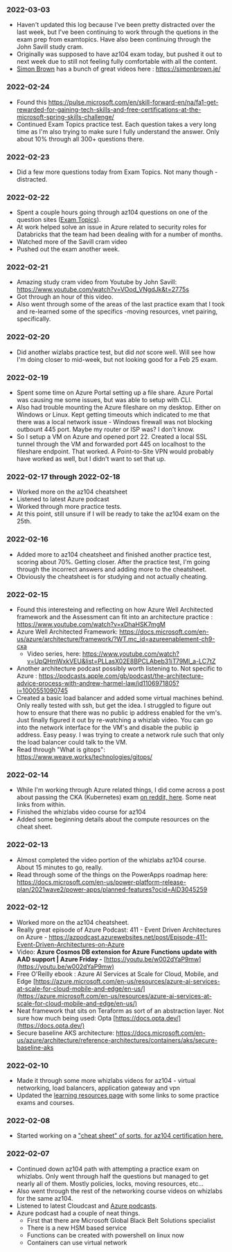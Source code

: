 ### 2022-03-03
- Haven't updated this log because I've been pretty distracted over the last week, but I've been continuing to work through the quetions in the exam prep from examtopics. Have also been continuing through the John Savill study cram.
- Originally was supposed to have az104 exam today, but pushed it out to next week due to still not feeling fully comfortable with all the content.
- [Simon Brown](https://twitter.com/simonbrown) has a bunch of great videos here : https://simonbrown.je/

### 2022-02-24
- Found this https://pulse.microsoft.com/en/skill-forward-en/na/fa1-get-rewarded-for-gaining-tech-skills-and-free-certifications-at-the-microsoft-spring-skills-challenge/
- Continued Exam Topics practice test. Each question takes a very long time as I'm also trying to make sure I fully understand the answer. Only about 10% through all 300+ questions there.

### 2022-02-23
- Did a few more questions today from Exam Topics. Not many though - distracted.

### 2022-02-22
- Spent a couple hours going through az104 questions on one of the question sites ([Exam Topics](https://www.examtopics.com/exams/)).
- At work helped solve an issue in Azure related to security roles for Databricks that the team had been dealing with for a number of months.
- Watched more of the Savill cram video
- Pushed out the exam another week.

### 2022-02-21
- Amazing study cram video from Youtube by John Savill: https://www.youtube.com/watch?v=VOod_VNgdJk&t=2775s
- Got through an hour of this video.
- Also went through some of the areas of the last practice exam that I took and re-learned some of the specifics -moving resources, vnet pairing, specifically.

### 2022-02-20
- Did another wizlabs practice test, but did _not_ score well. Will see how I'm doing closer to mid-week, but not looking good for a Feb 25 exam.

### 2022-02-19
- Spent some time on Azure Portal setting up a file share. Azure Portal was causing me some issues, but was able to setup with CLI.
- Also had trouble mounting the Azure fileshare on my desktop. Either on Windows or Linux. Kept getting timeouts which indicated to me that there was a local network issue - Windows firewall was not blocking outbount 445 port. Maybe my router or ISP was? I don't know.
- So I setup a VM on Azure and opened port 22. Created a local SSL tunnel through the VM and forwarded port 445 on localhost to the fileshare endpoint. That worked. A Point-to-Site VPN would probably have worked as well, but I didn't want to set that up.

### 2022-02-17 through 2022-02-18
- Worked more on the az104 cheatsheet
- Listened to latest Azure podcast
- Worked through more practice tests.
- At this point, still unsure if I will be ready to take the az104 exam on the 25th.

### 2022-02-16
- Added more to az104 cheatsheet and finished another practice test, scoring about 70%. Getting closer. After the practice test, I'm going through the incorrect answers and adding more to the cheatsheet.
- Obviously the cheatsheet is for studying and not actually cheating.

### 2022-02-15
- Found this interesteing and reflecting on how Azure Well Architected framework and the Assessment can fit into an architecture practice : https://www.youtube.com/watch?v=xDhaHSK7mgM
- Azure Well Architected Framework: https://docs.microsoft.com/en-us/azure/architecture/framework/?WT.mc_id=azureenablement-ch9-cxa
  - Video series, here: https://www.youtube.com/watch?v=UpQHmWxkVEU&list=PLLasX02E8BPCLAbeb31iT79Ml_a-LC7tZ
- Another architecture podcast possibly worth listening to. Not specific to Azure : https://podcasts.apple.com/gb/podcast/the-architecture-advice-process-with-andrew-harmel-law/id1106971805?i=1000551090745
- Created a basic load balancer and added some virtual machines behind. Only really tested with ssh, but get the idea. I struggled to figure out how to ensure that there was no public ip address enabled for the vm's. Just finally figured it out by re-watching a whizlab video. You can go into the network interface for the VM's and disable the public ip address. Easy peasy. I was trying to create a network rule such that only the load balancer could talk to the VM.
- Read through "What is gitops": https://www.weave.works/technologies/gitops/

### 2022-02-14
- While I'm working through Azure related things, I did come across a post about passing the CKA (Kubernetes) exam [on reddit, here](https://www.reddit.com/r/kubernetes/comments/ssk065/passed_my_cka_exam_first_time_here_are_my_tips/). Some neat links from within.
- Finished the whizlabs video course for az104
- Added some beginning details about the compute resources on the cheat sheet.

### 2022-02-13
- Almost completed the video portion of the whizlabs az104 course. About 15 minutes to go, really.
- Read through some of the things on the PowerApps roadmap here: https://docs.microsoft.com/en-us/power-platform-release-plan/2021wave2/power-apps/planned-features?ocid=AID3045259


### 2022-02-12
- Worked more on the az104 cheatsheet.
- Really great episode of Azure Podcast: 411 - Event Driven Architectures on Azure - https://azpodcast.azurewebsites.net/post/Episode-411-Event-Driven-Architectures-on-Azure
- Video: **Azure Cosmos DB extension for Azure Functions update with AAD support | Azure Friday -** [https://youtu.be/w002dYaP9mw](https://youtu.be/w002dYaP9mw)
- Free O'Reilly ebook : Azure AI Services at Scale for Cloud, Mobile, and Edge [https://azure.microsoft.com/en-us/resources/azure-ai-services-at-scale-for-cloud-mobile-and-edge/en-us/](https://azure.microsoft.com/en-us/resources/azure-ai-services-at-scale-for-cloud-mobile-and-edge/en-us/)
- Neat framework that sits on Teraform as sort of an abstraction layer. Not sure how much being used: Opta [https://docs.opta.dev/](https://docs.opta.dev/)
- Secure baseline AKS architecture: https://docs.microsoft.com/en-us/azure/architecture/reference-architectures/containers/aks/secure-baseline-aks

### 2022-02-10
- Made it through some more whizlabs videos for az104 - virtual networking, load balancers, application gateway and vpn
- Updated the [learning resources page](https://github.com/jamiebeach/100-Days-of-Azure/blob/master/certifications/Learning-Resources.md) with some links to some practice exams and courses.

### 2022-02-08
- Started working on a ["cheat sheet" of sorts, for az104 certification here.](https://github.com/jamiebeach/100-Days-of-Azure/blob/master/certifications/az-104-Azure-Administrator/cheatsheet.md)

### 2022-02-07
- Continued down az104 path with attempting a practice exam on whizlabs. Only went through half the questions but managed to get nearly all of them. Mostly policies, locks, moving resources, etc...
- Also went through the rest of the networking course videos on whizlabs for the same az104.
- Listened to latest Cloudcast and [Azure podcasts](https://www.podchaser.com/podcasts/the-azure-podcast-725242/episodes/episode-410-fusion-dev-128109256).
- Azure podcast had a couple of neat things. 
  - First that there are Microsoft Global Black Belt Solutions specialist
  - There is a new HSM based service
  - Functions can be created with powershell on linux now
  - Containers can use virtual network
